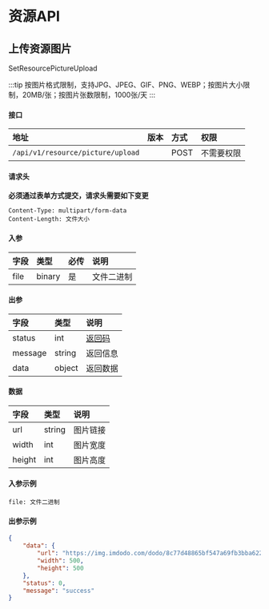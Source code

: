 # 资源API


## 上传资源图片

SetResourcePictureUpload

:::tip
按图片格式限制，支持JPG、JPEG、GIF、PNG、WEBP；按图片大小限制，20MB/张；按图片张数限制，1000张/天
:::

#### 接口

|地址|版本|方式|权限|
|:-----|:---------------|:-----|:---------------|
|`/api/v1/resource/picture/upload`|<Badge type="warning" text="v1" vertical="middle" />|POST|不需要权限|
 
#### 请求头

**必须通过表单方式提交，请求头需要如下变更**

```
Content-Type: multipart/form-data
Content-Length: 文件大小
```

#### 入参

|字段|类型|必传|说明|
|:---------------|:-----|:-----|:---------------|
|file|binary|是|文件二进制|

#### 出参

|字段|类型|说明|
|:---------------|:-----|:---------------|
|status|int|[返回码](../start/status.md)|
|message|string|返回信息|
|data|object|返回数据|

#### 数据

|字段|类型|说明|
|:---------------|:-----|:---------------|
|url|string|图片链接|
|width|int|图片宽度|
|height|int|图片高度|

#### 入参示例

```
file: 文件二进制
```

#### 出参示例

```json
{
    "data": {
        "url": "https://img.imdodo.com/dodo/8c77d48865bf547a69fb3bba6228760c.png",
        "width": 500,
        "height": 500
    },
    "status": 0,
    "message": "success"
}
```